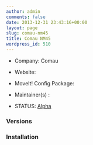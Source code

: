 ```yaml
---
author: admin
comments: false
date: 2013-12-31 23:43:16+00:00
layout: page
slug: comau-nm45
title: Comau NM45
wordpress_id: 510
---
```



	
  * Company: Comau

	
  * Website:

	
  * MoveIt! Config Package: 

	
  * Maintainer(s) :

	
  * STATUS: [Alpha](/about/moveit-status#status-code-robots)




### Versions








### Installation






